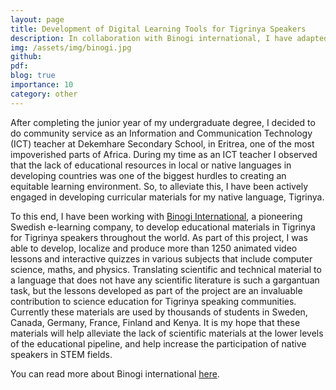 ```yaml
---
layout: page
title: Development of Digital Learning Tools for Tigrinya Speakers
description: In collaboration with Binogi international, I have adapted, localized and produced more than 1250 animated video lessons and interactive quizzes for Tigrinya speakers.
img: /assets/img/binogi.jpg
github:
pdf:
blog: true
importance: 10
category: other
---
```


After completing the junior year of my undergraduate degree, I decided to do community service as an Information and Communication Technology (ICT) teacher at Dekemhare Secondary School, in Eritrea, one of the most impoverished parts of Africa. During my time as an ICT teacher I observed that the lack of educational resources in local or native languages in developing countries was one of the biggest hurdles to creating an equitable learning environment. So, to alleviate this, I have been actively engaged in developing curricular materials for my native language, Tigrinya.

To this end, I have been working with [Binogi International](https://www.binogi.ca/), a pioneering Swedish e-learning company, to develop educational materials in Tigrinya for Tigrinya speakers throughout the world. As part of this project, I was able to develop, localize and produce more than 1250 animated video lessons and interactive quizzes in various subjects that include computer science, maths, and physics. Translating scientific and technical material to a language that does not have any scientific literature is such a gargantuan task, but the lessons developed as part of the project are an invaluable contribution to science education for Tigrinya speaking communities. Currently these materials are used by thousands of students in Sweden, Canada, Germany, France, Finland and Kenya. It is my hope that these materials will help alleviate the lack of scientific materials at the lower levels of the educational pipeline, and help increase the participation of native speakers in STEM fields.

You can read more about Binogi international [here](https://www.binogi.ca/about-binogi).
